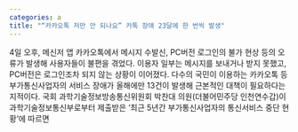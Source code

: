 ```yaml
---
categories: a
title: "“카카오톡 저만 안 되나요” 카톡 장애 23달에 한 번씩 발생"
---
```

4일 오후, 메신저 앱 카카오톡에서 메시지 수발신, PC버전 로그인의 불가 현상 등의 오류가 발생해 사용자들이 불편을 겪었다. 이용자 일부는 메시지를 보내거나 받지 못했고, PC버전은 로그인조차 되지 않는 상황이 이어졌다. 다수의 국민이 이용하는 카카오톡 등 부가통신사업자의 서비스 장애가 올해에만 13건이 발생해 근본적인 대책이 필요하다는 지적이다. 국회 과학기술정보방송통신위원회 박찬대 의원(더불어민주당 인천연수갑)이 과학기술정보통신부로부터 제출받은 &lsquo;최근 5년간 부가통신사업자의 통신서비스 중단 현황&rsquo;에 따르면